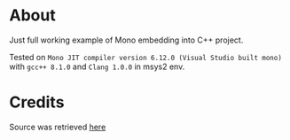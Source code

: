 
# About
Just full working example of Mono embedding into C++ project.

Tested on `Mono JIT compiler version 6.12.0 (Visual Studio built mono)` with `gcc++ 8.1.0` and `Clang 1.0.0` in msys2 env.

# Credits
Source was retrieved [here](https://gist.github.com/zwcloud/b342d264176ee2143aca970a9933e5cc)
